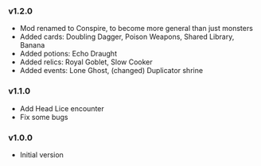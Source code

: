 ### v1.2.0
* Mod renamed to Conspire, to become more general than just monsters
* Added cards: Doubling Dagger, Poison Weapons, Shared Library, Banana
* Added potions: Echo Draught
* Added relics: Royal Goblet, Slow Cooker
* Added events: Lone Ghost, (changed) Duplicator shrine

### v1.1.0
* Add Head Lice encounter
* Fix some bugs

### v1.0.0
* Initial version